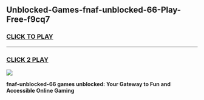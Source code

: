 
## Unblocked-Games-fnaf-unblocked-66-Play-Free-f9cq7
<h3>
<a href="https://premium76.site?title=fnaf-unblocked-66&ref=10A">CLICK TO PLAY</a></h3>
<hr>

<h3>
<a href="https://premium76.site?title=fnaf-unblocked-66&ref=10A">CLICK 2 PLAY</a>
  
</h3>

<a href="https://premium76.site?title=fnaf-unblocked-66&ref=10A"><img src="https://clearcache.store/games.png"></a>


**fnaf-unblocked-66 games unblocked: Your Gateway to Fun and Accessible Online Gaming**
